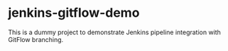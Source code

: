 # jenkins-gitflow-demo
This is a dummy project to demonstrate Jenkins pipeline integration with GitFlow branching.
